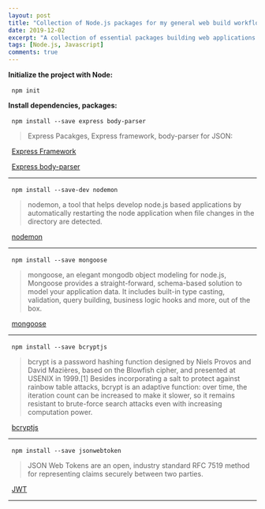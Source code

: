 ```yaml
---
layout: post
title: "Collection of Node.js packages for my general web build workflow"
date: 2019-12-02
excerpt: "A collection of essential packages building web applications with node.js"
tags: [Node.js, Javascript]
comments: true
---
```


**Initialize the project with Node:**

&ensp;`npm init`

**Install dependencies, packages:**

&ensp;`npm install --save express body-parser`

> Express Pacakges, Express framework, body-parser for JSON:

&ensp;[Express Framework](https://expressjs.com/)

&ensp;[Express body-parser](https://expressjs.com/en/resources/middleware/body-parser.html)

---

&ensp;`npm install --save-dev nodemon`

> nodemon, a tool that helps develop node.js based applications by automatically restarting the node application when file changes in the directory are detected.

&ensp;[nodemon](https://nodemon.io/)

---

&ensp;`npm install --save mongoose`

> mongoose, an elegant mongodb object modeling for node.js, Mongoose provides a straight-forward, schema-based solution to model your application data. It includes built-in type casting, validation, query building, business logic hooks and more, out of the box.

&ensp;[mongoose](https://mongoosejs.com/)

---
&ensp;`npm install --save bcryptjs `

> bcrypt is a password hashing function designed by Niels Provos and David Mazières, based on the Blowfish cipher, and presented at USENIX in 1999.[1] Besides incorporating a salt to protect against rainbow table attacks, bcrypt is an adaptive function: over time, the iteration count can be increased to make it slower, so it remains resistant to brute-force search attacks even with increasing computation power.

&ensp;[bcryptjs](https://www.npmjs.com/package/bcryptjs)

---

&ensp;`npm install --save jsonwebtoken `

> JSON Web Tokens are an open, industry standard RFC 7519 method for representing claims securely between two parties.

&ensp;[JWT](https://jwt.io/)

---